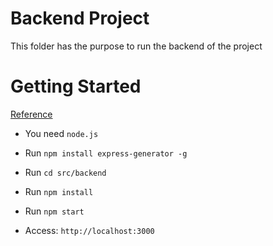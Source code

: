 # Backend Project
This folder has the purpose to run the backend of the project

# Getting Started
[Reference](https://www.sitepoint.com/create-new-express-js-apps-with-express-generator/)

- You need `node.js`

- Run `npm install express-generator -g`

- Run `cd src/backend`

- Run `npm install`

- Run `npm start`

- Access: `http://localhost:3000`
